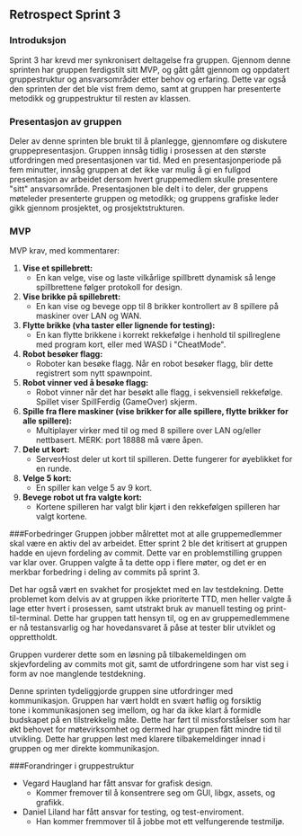 ## Retrospect Sprint 3

### Introduksjon
Sprint 3 har krevd mer synkronisert deltagelse fra gruppen. Gjennom denne sprinten har gruppen ferdigstilt sitt MVP, 
og gått gått gjennom og oppdatert gruppestruktur og ansvarsområder etter behov og erfaring. 
Dette var også den sprinten der det ble vist frem demo, samt at gruppen har presenterte metodikk og gruppestruktur
til resten av klassen.

### Presentasjon av gruppen
Deler av denne sprinten ble brukt til å planlegge, gjennomføre og diskutere gruppepresentasjon. 
Gruppen innsåg tidlig i prosessen at den største utfordringen med presentasjonen var tid. 
Med en presentasjonperiode på fem minutter, innsåg gruppen at det ikke var mulig å gi en fullgod presentasjon 
av arbeidet dersom hvert gruppemedlem skulle presentere "sitt" ansvarsområde.
Presentasjonen ble delt i to deler, der gruppens møteleder presenterte gruppen og metodikk; 
og gruppens grafiske leder gikk gjennom prosjektet, og prosjektstrukturen.

### MVP
MVP krav, med kommentarer:
1. **Vise et spillebrett:** 
   - En kan velge, vise og laste vilkårlige spillbrett dynamisk så lenge spillbrettene følger protokoll for design.
2. **Vise brikke på spillebrett:**
   - En kan vise og bevege opp til 8 brikker kontrollert av 8 spillere på maskiner over LAN og WAN.
3. **Flytte brikke (vha taster eller lignende for testing):**
   - En kan flytte brikkene i korrekt rekkefølge i henhold til spillreglene med program kort, eller med WASD i "CheatMode".
4. **Robot besøker flagg:**
   - Roboter kan besøke flagg. Når en robot besøker flagg, blir dette registrert som nytt spawnpoint.
5. **Robot vinner ved å besøke flagg:**
   - Robot vinner når det har besøkt alle flagg, i sekvensiell rekkefølge. Spillet viser SpillFerdig (GameOver) skjerm.
6. **Spille fra flere maskiner (vise brikker for alle spillere, flytte brikker for alle spillere):**
   - Multiplayer virker med til og med 8 spillere over LAN og/eller nettbasert. MERK: port 18888 må være åpen.
7. **Dele ut kort:**
   - Server∕Host deler ut kort til spilleren. Dette fungerer for øyeblikket for en runde.
8. **Velge 5 kort:**
   - En spiller kan velge 5 av 9 kort.
9. **Bevege robot ut fra valgte kort:**
   - Kortene spilleren har valgt blir kjørt i den rekkefølgen spilleren har valgt kortene.

###Forbedringer
Gruppen jobber målrettet mot at alle gruppemedlemmer skal være en aktiv del av arbeidet. 
Etter sprint 2 ble det kritisert at gruppen hadde en ujevn fordeling av commit. 
Dette var en problemstilling gruppen var klar over. Gruppen valgte å ta dette opp i flere møter, og det er en merkbar
forbedring i deling av commits på sprint 3.

Det har også vært en svakhet for prosjektet med en lav testdekning. 
Dette problemet kom delvis av at gruppen ikke prioriterte TTD, 
men heller valgte å lage etter hvert i prosessen, 
samt utstrakt bruk av manuell testing og print-til-terminal. 
Dette har gruppen tatt hensyn til, og en av gruppemedlemmene er nå testansvarlig og har hovedansvaret å påse at tester
blir utviklet og opprettholdt. 

Gruppen vurderer dette som en løsning på tilbakemeldingen om skjevfordeling av commits mot git, 
samt de utfordringene som har vist seg i form av noe manglende testdekning. 

Denne sprinten tydeliggjorde gruppen sine utfordringer med kommunikasjon. Gruppen har vært holdt en svært høflig og forsiktig  
tone i kommunikasjonen seg imellom, og har da ikke klart å formidle budskapet på en tilstrekkelig måte. Dette har ført til 
missforståelser som har økt behovet for møtevirksomhet og dermed har gruppen fått mindre tid til utvikling. 
Dette har gruppen løst med klarere tilbakemeldinger innad i gruppen og mer direkte kommunikasjon. 

###Forandringer i gruppestruktur
   - Vegard Haugland har fått ansvar for grafisk design.
     - Kommer fremover til å konsentrere seg om GUI, libgx, assets, og grafikk.
   - Daniel Liland har fått ansvar for testing, og test-enviroment.
     - Han kommer fremmover til å jobbe mot ett velfungerende testmiljø.